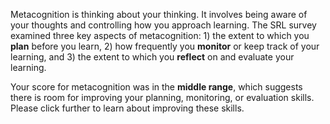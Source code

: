 Metacognition is thinking about your thinking. It involves being aware of your thoughts and controlling how you approach learning. The SRL survey examined three key aspects of metacognition: 1) the extent to which you **plan** before you learn, 2) how frequently you **monitor** or keep track of your learning, and 3) the extent to which you **reflect** on and evaluate your learning. 

Your score for metacognition was in the **middle range**, which suggests there is room for improving your planning, monitoring, or evaluation skills. Please click further to learn about improving these skills. 


